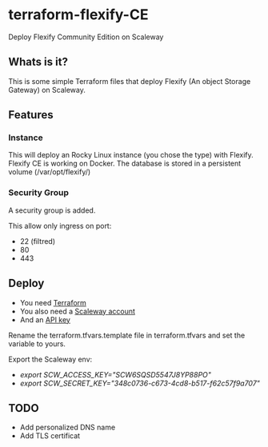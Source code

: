 # terraform-flexify-CE

Deploy Flexify Community Edition on Scaleway
  

## Whats is it? 

This is some simple Terraform files that deploy Flexify (An object Storage Gateway) on Scaleway.
 

## Features
### Instance

This will deploy an Rocky Linux instance (you chose the type) with Flexify.
Flexify CE is working on Docker.
The database is stored in a persistent volume (/var/opt/flexify/)


### Security Group

A security group is added.

This allow only ingress on port:

- 22 (filtred)
- 80
- 443

  
## Deploy

- You need [Terraform](https://www.terraform.io/downloads.html)
- You also need a [Scaleway account](https://console.scaleway.com/)
- And an [API key](https://www.scaleway.com/en/docs/console/my-project/quickstart/#how-to-generate-an-api-key)


Rename the terraform.tfvars.template file in terraform.tfvars and set the variable to yours.


Export the Scaleway env:

- *export SCW_ACCESS_KEY="SCW6SQSD5547J8YP88PO"*
- *export SCW_SECRET_KEY="348c0736-c673-4cd8-b517-f62c57f9a707"*

  

## TODO

- Add personalized DNS name
- Add TLS certificat
